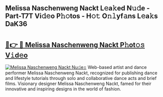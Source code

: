 ## Melissa Naschenweng Nackt L𝚎a𝚔ed N𝚞𝚍e - Part-T7T Vi𝚍𝚎o P𝚑𝚘tos - H𝚘𝚝 O𝚗𝚕yf𝚊ns L𝚎a𝚔s DaK36

# <h2><a href="http://kf8z93z.oniu.top/?m=Melissa+Naschenweng+Nackt">🔗👉 🔴 Melissa Naschenweng Nackt P𝚑ot𝚘𝚜 V𝚒d𝚎o</a></h2>

[![Melissa Naschenweng Nackt Nu𝚍e𝚜](https://i.imgur.com/0qMVB7G.gif)](http://kf8z93z.oniu.top/?m=Melissa+Naschenweng+Nackt)
Web-based artist and dance performer Melissa Naschenweng Nackt, recognized for publishing dance and lifestyle tutorials through solo and collaborative dance acts and brief films. Visionary designer Melissa Naschenweng Nackt, famed for their innovative and inspiring designs in the world of fashion.  
